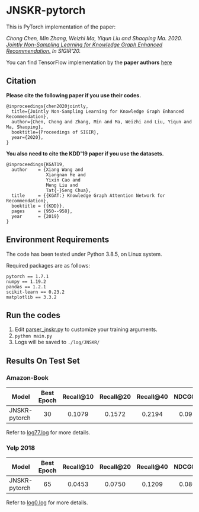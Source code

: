 # JNSKR-pytorch

This is PyTorch implementation of the paper:

*Chong Chen, Min Zhang, Weizhi Ma, Yiqun Liu and Shaoping Ma. 2020. [Jointly Non-Sampling Learning for Knowledge Graph Enhanced Recommendation.](https://chenchongthu.github.io/files/SIGIR_JNSKR.pdf) 
In SIGIR'20.*

You can find TensorFlow implementation by the **paper authors** [here](https://github.com/chenchongthu/JNSKR)

## Citation
**Please cite the following paper if you use their codes.**

```
@inproceedings{chen2020jointly,
  title={Jointly Non-Sampling Learning for Knowledge Graph Enhanced Recommendation},
  author={Chen, Chong and Zhang, Min and Ma, Weizhi and Liu, Yiqun and Ma, Shaoping},
  booktitle={Proceedings of SIGIR},
  year={2020},
}
```

**You also need to cite the KDD'19 paper if you use the datasets.**

```
@inproceedings{KGAT19,
  author    = {Xiang Wang and
               Xiangnan He and
               Yixin Cao and
               Meng Liu and
               Tat{-}Seng Chua},
  title     = {{KGAT:} Knowledge Graph Attention Network for Recommendation},
  booktitle = {{KDD}},
  pages     = {950--958},
  year      = {2019}
}
```

## Environment Requirements

The code has been tested under Python 3.8.5, on Linux system.

Required packages are as follows:

```
pytorch == 1.7.1
numpy == 1.19.2
pandas == 1.2.1
scikit-learn == 0.23.2
matplotlib == 3.3.2
```

## Run the codes

1. Edit [parser_jnskr.py](./models/utils/parser_jnskr.py)  to customize your training arguments.
2. ```python main.py```
3. Logs will be saved to ```./log/JNSKR/```

## Results On Test Set

### Amazon-Book

| Model         | Best Epoch | Recall@10 | Recall@20 | Recall@40 | NDCG@10 | NDCG@20 | NDCG@40 |
| ------------- | :--------: | :-------: | :-------: | :-------: | :-----: | :-----: | :-----: |
| JNSKR-pytorch |     30     |  0.1079   |  0.1572   |  0.2194   | 0.0938  | 0.1165  | 0.1412  |

Refer to [log77.log](./log/JNSKR/amazon-book/emb_size64_lr0.05/log77.log) for more details.

### Yelp 2018

| Model         | Best Epoch | Recall@10 | Recall@20 | Recall@40 | NDCG@10 | NDCG@20 | NDCG@40 |
| ------------- | :--------: | :-------: | :-------: | :-------: | :-----: | :-----: | :-----: |
| JNSKR-pytorch |     65     |  0.0453   |  0.0750   |  0.1209   | 0.0808  | 0.1081  | 0.1430  |

Refer to [log0.log](./log/JNSKR/yelp2018/emb_size64_lr0.05/log0.log) for more details.
